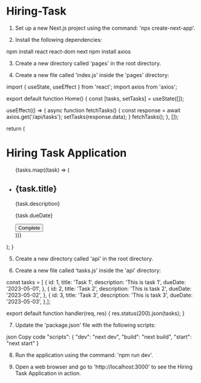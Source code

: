 # Hiring-Task

1. Set up a new Next.js project using the command: 'npx create-next-app'.

2. Install the following dependencies:

npm install react react-dom next
npm install axios


3. Create a new directory called 'pages' in the root directory.

4. Create a new file called 'index.js' inside the 'pages' directory:

import { useState, useEffect } from 'react';
import axios from 'axios';

export default function Home() {
  const [tasks, setTasks] = useState([]);

  useEffect(() => {
    async function fetchTasks() {
      const response = await axios.get('/api/tasks');
      setTasks(response.data);
    }
    fetchTasks();
  }, []);

  return (
    <div>
      <h1>Hiring Task Application</h1>
      <ul>
        {tasks.map((task) => (
          <li key={task.id}>
            <h2>{task.title}</h2>
            <p>{task.description}</p>
            <p>{task.dueDate}</p>
            <button>Complete</button>
          </li>
        ))}
      </ul>
    </div>
  );
}


5. Create a new directory called 'api' in the root directory.

6. Create a new file called 'tasks.js' inside the 'api' directory:

const tasks = [  {    id: 1,    title: 'Task 1',    description: 'This is task 1',    dueDate: '2023-05-01',  },  {    id: 2,    title: 'Task 2',    description: 'This is task 2',    dueDate: '2023-05-02',  },  {    id: 3,    title: 'Task 3',    description: 'This is task 3',    dueDate: '2023-05-03',  },];

export default function handler(req, res) {
  res.status(200).json(tasks);
}


7. Update the 'package.json' file with the following scripts:

json
Copy code
"scripts": {
  "dev": "next dev",
  "build": "next build",
  "start": "next start"
}


8. Run the application using the command: 'npm run dev'.

9. Open a web browser and go to 'http://localhost:3000' to see the Hiring Task Application in action.
